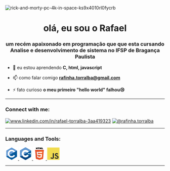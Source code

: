 
![rick-and-morty-pc-4k-in-space-ks9x4010rl0fycrb](https://github.com/user-attachments/assets/0f3a06d4-6bc3-44ea-a57d-e17c14aa730d)




<h1 align="center">olá, eu sou o Rafael</h1>
<h3 align="center">um recém apaixonado em programação que que esta cursando Analise e desenvolvimento de sistema no IFSP de Bragança Paulista</h3>

- 🌱 eu estou aprendendo **C, html, javascript**

- 📫 como falar comigo **rafinha.torralba@gmail.com**

- ⚡ fato curioso **o meu primeiro "hello world" falhou😢**
- ---

<h3 align="left">Connect with me:</h3>
<p align="left">
<a href="https://linkedin.com/in/rafael-torralba-3aa419323" target="blank"><img align="center" src="https://raw.githubusercontent.com/rahuldkjain/github-profile-readme-generator/master/src/images/icons/Social/linked-in-alt.svg" alt="www.linkedin.com/in/rafael-torralba-3aa419323" height="30" width="40" /></a>
<a href="https://instagram.com/rafinha.torralba" target="blank"><img align="center" src="https://raw.githubusercontent.com/rahuldkjain/github-profile-readme-generator/master/src/images/icons/Social/instagram.svg" alt="@rafinha.torralba" height="30" width="40" /></a>
</p>

---

<h3 align="left">Languages and Tools:</h3>
<p align="left"> <a href="https://www.cprogramming.com/" target="_blank" rel="noreferrer"> <img src="https://raw.githubusercontent.com/devicons/devicon/master/icons/c/c-original.svg" alt="c" width="40" height="40"/> </a> <a href="https://www.w3schools.com/cpp/" target="_blank" rel="noreferrer"> <img src="https://raw.githubusercontent.com/devicons/devicon/master/icons/cplusplus/cplusplus-original.svg" alt="cplusplus" width="40" height="40"/> </a> <a href="https://www.w3.org/html/" target="_blank" rel="noreferrer"> <img src="https://raw.githubusercontent.com/devicons/devicon/master/icons/html5/html5-original-wordmark.svg" alt="html5" width="40" height="40"/> </a> <a href="https://developer.mozilla.org/en-US/docs/Web/JavaScript" target="_blank" rel="noreferrer"> <img src="https://raw.githubusercontent.com/devicons/devicon/master/icons/javascript/javascript-original.svg" alt="javascript" width="40" height="40"/> </a> </p>


---

<!--
**Rafael-torralba/Rafael-torralba** is a ✨ _special_ ✨ repository because its `README.md` (this file) appears on your GitHub profile.

Here are some ideas to get you started:

- 🔭 I’m currently working on ...
- 🌱 I’m currently learning ...
- 👯 I’m looking to collaborate on ...
- 🤔 I’m looking for help with ...
- 💬 Ask me about ...
- 📫 How to reach me: ...
- 😄 Pronouns: ...
- ⚡ Fun fact: ...
-->
